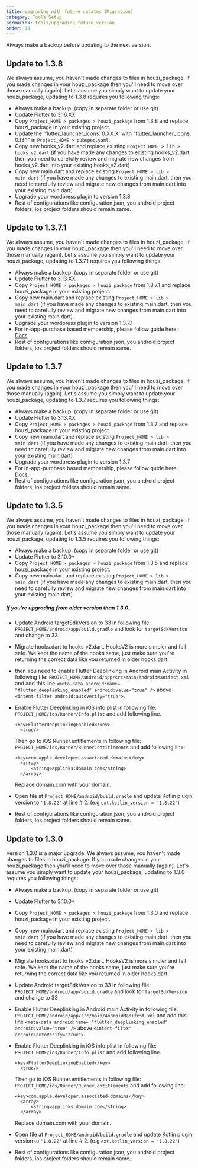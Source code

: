 ```yaml
---
title: Upgrading with future updates (Migration)
category: Tools Setup
permalink: tools/upgrading_future_version
order: 19
---
```


Always make a backup before updating to the next version.


## Update to 1.3.8

We always assume, you haven't made changes to files in houzi_package. If you made changes in your houzi_package then you'll need to move over those manually (again).
Let's assume you simply want to update your houzi_package, updating to 1.3.8 requires you following things:

- Always make a backup. (copy in separate folder or use git)
- Update Flutter to 3.16.XX 
- Copy `Project_HOME > packages > houzi_package` from 1.3.8 and replace houzi_package in your existing project.
- Update the 'flutter_launcher_icons: 0.XX.X' with "flutter_launcher_icons: 0.13.1" in `Project_HOME > pubspec.yaml`.
- Copy new hooks_v2.dart and replace existing `Project_HOME > lib > hooks_v2.dart` (if you have made any changes to existing hooks_v2.dart, then you need to carefully review and migrate new changes from hooks_v2.dart into your existing hooks_v2.dart)
- Copy new main.dart and replace existing `Project_HOME > lib > main.dart` (if you have made any changes to existing main.dart, then you need to carefully review and migrate new changes from main.dart into your existing main.dart)
- Upgrade your wordpress plugin to version 1.3.8
- Rest of configurations like configuration.json, you android project folders, ios project folders should remain same.


## Update to 1.3.7.1

We always assume, you haven't made changes to files in houzi_package. If you made changes in your houzi_package then you'll need to move over those manually (again).
Let's assume you simply want to update your houzi_package, updating to 1.3.7.1 requires you following things:

- Always make a backup. (copy in separate folder or use git)
- Update Flutter to 3.13.XX 
- Copy `Project_HOME > packages > houzi_package` from 1.3.7.1 and replace houzi_package in your existing project.
- Copy new main.dart and replace existing `Project_HOME > lib > main.dart` (if you have made any changes to existing main.dart, then you need to carefully review and migrate new changes from main.dart into your existing main.dart)
- Upgrade your wordpress plugin to version 1.3.7.1
- For in-app-purchase based membership, please follow guide here: [Docs](https://houzi-docs.booleanbites.com/tools/in_app_purchase).
- Rest of configurations like configuration.json, you android project folders, ios project folders should remain same.


## Update to 1.3.7

We always assume, you haven't made changes to files in houzi_package. If you made changes in your houzi_package then you'll need to move over those manually (again).
Let's assume you simply want to update your houzi_package, updating to 1.3.7 requires you following things:

- Always make a backup. (copy in separate folder or use git)
- Update Flutter to 3.13.XX 
- Copy `Project_HOME > packages > houzi_package` from 1.3.7 and replace houzi_package in your existing project.
- Copy new main.dart and replace existing `Project_HOME > lib > main.dart` (if you have made any changes to existing main.dart, then you need to carefully review and migrate new changes from main.dart into your existing main.dart)
- Upgrade your wordpress plugin to version 1.3.7
- For in-app-purchase based membership, please follow guide here: [Docs](https://houzi-docs.booleanbites.com/tools/in_app_purchase).
- Rest of configurations like configuration.json, you android project folders, ios project folders should remain same.


## Update to 1.3.5

We always assume, you haven't made changes to files in houzi_package. If you made changes in your houzi_package then you'll need to move over those manually (again).
Let's assume you simply want to update your houzi_package, updating to 1.3.5 requires you following things:

- Always make a backup. (copy in separate folder or use git)
- Update Flutter to 3.10.0+ 
- Copy `Project_HOME > packages > houzi_package` from 1.3.5 and replace houzi_package in your existing project.
- Copy new main.dart and replace existing `Project_HOME > lib > main.dart` (if you have made any changes to existing main.dart, then you need to carefully review and migrate new changes from main.dart into your existing main.dart)

##### If you're upgrading from older version than 1.3.0.
- Update Android targetSdkVersion to 33 in following file:  `PROJECT_HOME/android/app/build.gradle` and look for `targetSdkVersion` and change to 33
- Migrate hooks.dart to hooks_v2.dart. HooksV2 is more simpler and fail safe. We kept the name of the hooks same, just make sure you're returning the correct data like you returned in older hooks.dart.
- then You need to enable Flutter Deeplinking in Android main Activity in following file:  `PROJECT_HOME/android/app/src/main/AndroidManifest.xml` and add this line `<meta-data android:name= "flutter_deeplinking_enabled" android:value="true" />` above `<intent-filter android:autoVerify="true">`.
- Enable Flutter Deeplinking in iOS info.plist in following file:  `PROJECT_HOME/ios/Runner/Info.plist` and add following line.
  ```
  <key>FlutterDeepLinkingEnabled</key>
    <true/>
  ```
  Then go to iOS Runner.entitlements in following file:  `PROJECT_HOME/ios/Runner/Runner.entitlements` and add following line:
  ```
  <key>com.apple.developer.associated-domains</key>
	<array>
		<string>applinks:domain.com</string>
	</array>
  ```
  Replace domain.com with your domain.
- Open file at `Project_HOME/android/build.gradle` and update Kotlin plugin version to `'1.8.22'` at line # 2. (e.g `ext.kotlin_version = '1.8.22'`)

- Rest of configurations like configuration.json, you android project folders, ios project folders should remain same.

## Update to 1.3.0

Version 1.3.0 is a major upgrade. We always assume, you haven't made changes to files in houzi_package. If you made changes in your houzi_package then you'll need to move over those manually (again).
Let's assume you simply want to update your houzi_package, updating to 1.3.0 requires you following things:

- Always make a backup. (copy in separate folder or use git)
- Update Flutter to 3.10.0+ 
- Copy `Project_HOME > packages > houzi_package` from 1.3.0 and replace houzi_package in your existing project.
- Copy new main.dart and replace existing `Project_HOME > lib > main.dart` (if you have made any changes to existing main.dart, then you need to carefully review and migrate new changes from main.dart into your existing main.dart)
- Migrate hooks.dart to hooks_v2.dart. HooksV2 is more simpler and fail safe. We kept the name of the hooks same, just make sure you're returning the correct data like you returned in older hooks.dart.
- Update Android targetSdkVersion to 33 in following file:  `PROJECT_HOME/android/app/build.gradle` and look for `targetSdkVersion` and change to 33
- Enable Flutter Deeplinking in Android main Activity in following file:  `PROJECT_HOME/android/app/src/main/AndroidManifest.xml` and add this line `<meta-data android:name= "flutter_deeplinking_enabled" android:value="true" />` above `<intent-filter android:autoVerify="true">`.
- Enable Flutter Deeplinking in iOS info.plist in following file:  `PROJECT_HOME/ios/Runner/Info.plist` and add following line.
  ```
  <key>FlutterDeepLinkingEnabled</key>
    <true/>
  ```
  Then go to iOS Runner.entitlements in following file:  `PROJECT_HOME/ios/Runner/Runner.entitlements` and add following line:
  ```
  <key>com.apple.developer.associated-domains</key>
	<array>
		<string>applinks:domain.com</string>
	</array>
  ```
  Replace domain.com with your domain.
- Open file at `Project_HOME/android/build.gradle` and update Kotlin plugin version to `'1.8.22'` at line # 2. (e.g `ext.kotlin_version = '1.8.22'`)

- Rest of configurations like configuration.json, you android project folders, ios project folders should remain same.



